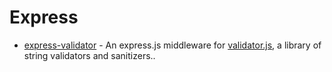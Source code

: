# Express
* [express-validator](https://github.com/ctavan/express-validator) - An express.js middleware for [validator.js](https://github.com/chriso/validator.js), a library of string validators and sanitizers..
